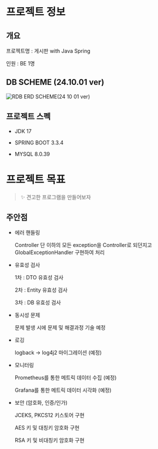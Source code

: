 # 프로젝트 정보


## 개요

프로젝트명 : 게시판 with Java Spring

인원 : BE 1명


## DB SCHEME (24.10.01 ver)

![RDB ERD SCHEME(24 10 01 ver)](https://github.com/user-attachments/assets/2db3a503-71cd-43d3-b31a-df4ec7eef3e3)




## 프로젝트 스펙

- JDK 17


- SPRING BOOT 3.3.4


- MYSQL 8.0.39



# 프로젝트 목표

> ✨ 견고한 프로그램을 만들어보자

## 주안점

- 에러 핸들링

    Controller 단 이하의 모든 exception을
    Controller로 되던지고 
    GlobalExceptionHandler 구현하여 처리

  
- 유효성 검사

    1차 : DTO 유효성 검사

    2차 : Entity 유효성 검사

    3차 : DB 유효성 검사



- 동시성 문제

  문제 발생 시에 문제 및 해결과정 기술 예정


- 로깅

    logback -> log4j2 마이그레이션 (예정)


- 모니터링

    Prometheus를 통한 메트릭 데이터 수집 (예정)

    Grafana를 통한 메트릭 데이터 시각화 (예정)



- 보안 (암호화, 인증/인가)

    JCEKS, PKCS12 키스토어 구현

    AES 키 및 대칭키 암호화 구현

    RSA 키 및 비대칭키 암호화 구현